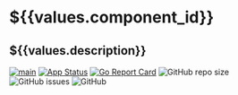 # ${{values.component_id}}
## ${{values.description}}


[![main](https://github.com/${{values.destination.owner}}/${{values.component_id}}/actions/workflows/main.yml/badge.svg)](https://github.com/${{values.destination.owner}}/${{values.component_id}}/actions/workflows/main.yml)
[![App Status](https://argocd.diegoluisi.eti.br/api/badge?name=${{values.env}}-${{values.component_id}}&revision=true)](https://argocd.diegoluisi.eti.br/applications/${{values.env}}-${{values.component_id}})
[![Go Report Card](https://goreportcard.com/badge/github.com/${{values.destination.owner}}/${{values.component_id}})](https://goreportcard.com/report/github.com/${{values.destination.owner}}/${{values.component_id}})
![GitHub repo size](https://img.shields.io/github/repo-size/${{values.destination.owner}}/${{values.component_id}})
![GitHub issues](https://img.shields.io/github/issues/${{values.destination.owner}}/${{values.component_id}})
![GitHub](https://img.shields.io/github/license/${{values.destination.owner}}/${{values.component_id}})

